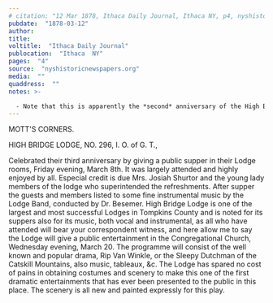 ```yaml
---
# citation: "12 Mar 1878, Ithaca Daily Journal, Ithaca NY, p4, nyshistoricnewspapers.org."
pubdate:  "1878-03-12"
author: 
title: 
voltitle:  "Ithaca Daily Journal"
publocation:  "Ithaca  NY"
pages:  "4"
source:  "nyshistoricnewspapers.org"
media:  ""
quaddress:  ""
notes: >-

  - Note that this is apparently the *second* anniversary of the High Bridge Lodge, and not the third as indicated, based on a report in the Journal in March 1876 suggesting the lodge was newly formed then.
---
```

MOTT'S CORNERS.

HIGH BRIDGE LODGE, NO. 296, I. O. of G. T.,

Celebrated their third anniversary by giving a public supper in their Lodge rooms, Friday evening, March 8th. It was largely attended and highly enjoyed by all. Especial credit is due Mrs. Josiah Shurtor and the young lady members of the lodge who superintended the refreshments. After supper the guests and members listed to some fine instrumental music by the Lodge Band, conducted by Dr. Besemer. High Bridge Lodge is one of the largest and most successful Lodges in Tompkins County and is noted for its suppers also for its music, both vocal and instrumental, as all who have attended will bear your correspondent witness, and here allow me to say the Lodge will give a public entertainment in the Congregational Church, Wednesday evening, March 20. The programme will consist of the well known and popular drama, Rip Van Winkle, or the Sleepy Dutchman of the Catskill Mountains, also music, tableaux, &c. The Lodge has spared no cost of pains in obtaining costumes and scenery to make this one of the first dramatic entertainments that has ever been presented to the public in this place. The scenery is all new and painted expressly for this play.

